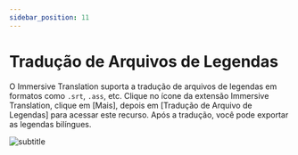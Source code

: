 ```yaml
---
sidebar_position: 11
---
```


# Tradução de Arquivos de Legendas

O Immersive Translation suporta a tradução de arquivos de legendas em formatos como `.srt`, `.ass`, etc. Clique no ícone da extensão Immersive Translation, clique em [Mais], depois em [Tradução de Arquivo de Legendas] para acessar este recurso. Após a tradução, você pode exportar as legendas bilíngues.

![subtitle](https://s.immersivetranslate.com/static/official-static/assets/subtitle-demo.png)
